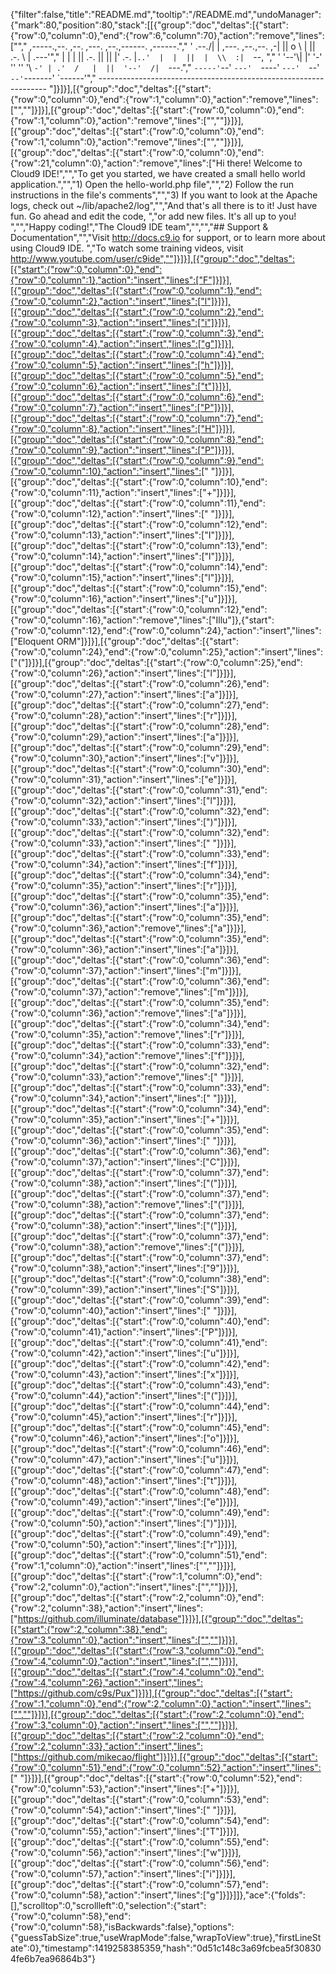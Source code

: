 {"filter":false,"title":"README.md","tooltip":"/README.md","undoManager":{"mark":80,"position":80,"stack":[[{"group":"doc","deltas":[{"start":{"row":0,"column":0},"end":{"row":6,"column":70},"action":"remove","lines":["","     ,-----.,--.                  ,--. ,---.   ,--.,------.  ,------.","    '  .--./|  | ,---. ,--.,--. ,-|  || o   \\  |  ||  .-.  \\ |  .---'","    |  |    |  || .-. ||  ||  |' .-. |`..'  |  |  ||  |  \\  :|  `--, ","    '  '--'\\|  |' '-' ''  ''  '\\ `-' | .'  /   |  ||  '--'  /|  `---.","     `-----'`--' `---'  `----'  `---'  `--'    `--'`-------' `------'","    ----------------------------------------------------------------- "]}]}],[{"group":"doc","deltas":[{"start":{"row":0,"column":0},"end":{"row":1,"column":0},"action":"remove","lines":["",""]}]}],[{"group":"doc","deltas":[{"start":{"row":0,"column":0},"end":{"row":1,"column":0},"action":"remove","lines":["",""]}]}],[{"group":"doc","deltas":[{"start":{"row":0,"column":0},"end":{"row":1,"column":0},"action":"remove","lines":["",""]}]}],[{"group":"doc","deltas":[{"start":{"row":0,"column":0},"end":{"row":21,"column":0},"action":"remove","lines":["Hi there! Welcome to Cloud9 IDE!","","To get you started, we have created a small hello world application.","","1) Open the hello-world.php file","","2) Follow the run instructions in the file's comments","","3) If you want to look at the Apache logs, check out ~/lib/apache2/log","","And that's all there is to it! Just have fun. Go ahead and edit the code, ","or add new files. It's all up to you! ","","Happy coding!","The Cloud9 IDE team","","","## Support & Documentation","","Visit http://docs.c9.io for support, or to learn more about using Cloud9 IDE. ","To watch some training videos, visit http://www.youtube.com/user/c9ide",""]}]}],[{"group":"doc","deltas":[{"start":{"row":0,"column":0},"end":{"row":0,"column":1},"action":"insert","lines":["F"]}]}],[{"group":"doc","deltas":[{"start":{"row":0,"column":1},"end":{"row":0,"column":2},"action":"insert","lines":["l"]}]}],[{"group":"doc","deltas":[{"start":{"row":0,"column":2},"end":{"row":0,"column":3},"action":"insert","lines":["i"]}]}],[{"group":"doc","deltas":[{"start":{"row":0,"column":3},"end":{"row":0,"column":4},"action":"insert","lines":["g"]}]}],[{"group":"doc","deltas":[{"start":{"row":0,"column":4},"end":{"row":0,"column":5},"action":"insert","lines":["h"]}]}],[{"group":"doc","deltas":[{"start":{"row":0,"column":5},"end":{"row":0,"column":6},"action":"insert","lines":["t"]}]}],[{"group":"doc","deltas":[{"start":{"row":0,"column":6},"end":{"row":0,"column":7},"action":"insert","lines":["P"]}]}],[{"group":"doc","deltas":[{"start":{"row":0,"column":7},"end":{"row":0,"column":8},"action":"insert","lines":["H"]}]}],[{"group":"doc","deltas":[{"start":{"row":0,"column":8},"end":{"row":0,"column":9},"action":"insert","lines":["P"]}]}],[{"group":"doc","deltas":[{"start":{"row":0,"column":9},"end":{"row":0,"column":10},"action":"insert","lines":[" "]}]}],[{"group":"doc","deltas":[{"start":{"row":0,"column":10},"end":{"row":0,"column":11},"action":"insert","lines":["+"]}]}],[{"group":"doc","deltas":[{"start":{"row":0,"column":11},"end":{"row":0,"column":12},"action":"insert","lines":[" "]}]}],[{"group":"doc","deltas":[{"start":{"row":0,"column":12},"end":{"row":0,"column":13},"action":"insert","lines":["I"]}]}],[{"group":"doc","deltas":[{"start":{"row":0,"column":13},"end":{"row":0,"column":14},"action":"insert","lines":["l"]}]}],[{"group":"doc","deltas":[{"start":{"row":0,"column":14},"end":{"row":0,"column":15},"action":"insert","lines":["l"]}]}],[{"group":"doc","deltas":[{"start":{"row":0,"column":15},"end":{"row":0,"column":16},"action":"insert","lines":["u"]}]}],[{"group":"doc","deltas":[{"start":{"row":0,"column":12},"end":{"row":0,"column":16},"action":"remove","lines":["Illu"]},{"start":{"row":0,"column":12},"end":{"row":0,"column":24},"action":"insert","lines":["Eloquent ORM"]}]}],[{"group":"doc","deltas":[{"start":{"row":0,"column":24},"end":{"row":0,"column":25},"action":"insert","lines":["("]}]}],[{"group":"doc","deltas":[{"start":{"row":0,"column":25},"end":{"row":0,"column":26},"action":"insert","lines":["l"]}]}],[{"group":"doc","deltas":[{"start":{"row":0,"column":26},"end":{"row":0,"column":27},"action":"insert","lines":["a"]}]}],[{"group":"doc","deltas":[{"start":{"row":0,"column":27},"end":{"row":0,"column":28},"action":"insert","lines":["r"]}]}],[{"group":"doc","deltas":[{"start":{"row":0,"column":28},"end":{"row":0,"column":29},"action":"insert","lines":["a"]}]}],[{"group":"doc","deltas":[{"start":{"row":0,"column":29},"end":{"row":0,"column":30},"action":"insert","lines":["v"]}]}],[{"group":"doc","deltas":[{"start":{"row":0,"column":30},"end":{"row":0,"column":31},"action":"insert","lines":["e"]}]}],[{"group":"doc","deltas":[{"start":{"row":0,"column":31},"end":{"row":0,"column":32},"action":"insert","lines":["l"]}]}],[{"group":"doc","deltas":[{"start":{"row":0,"column":32},"end":{"row":0,"column":33},"action":"insert","lines":[")"]}]}],[{"group":"doc","deltas":[{"start":{"row":0,"column":32},"end":{"row":0,"column":33},"action":"insert","lines":[" "]}]}],[{"group":"doc","deltas":[{"start":{"row":0,"column":33},"end":{"row":0,"column":34},"action":"insert","lines":["f"]}]}],[{"group":"doc","deltas":[{"start":{"row":0,"column":34},"end":{"row":0,"column":35},"action":"insert","lines":["r"]}]}],[{"group":"doc","deltas":[{"start":{"row":0,"column":35},"end":{"row":0,"column":36},"action":"insert","lines":["a"]}]}],[{"group":"doc","deltas":[{"start":{"row":0,"column":35},"end":{"row":0,"column":36},"action":"remove","lines":["a"]}]}],[{"group":"doc","deltas":[{"start":{"row":0,"column":35},"end":{"row":0,"column":36},"action":"insert","lines":["a"]}]}],[{"group":"doc","deltas":[{"start":{"row":0,"column":36},"end":{"row":0,"column":37},"action":"insert","lines":["m"]}]}],[{"group":"doc","deltas":[{"start":{"row":0,"column":36},"end":{"row":0,"column":37},"action":"remove","lines":["m"]}]}],[{"group":"doc","deltas":[{"start":{"row":0,"column":35},"end":{"row":0,"column":36},"action":"remove","lines":["a"]}]}],[{"group":"doc","deltas":[{"start":{"row":0,"column":34},"end":{"row":0,"column":35},"action":"remove","lines":["r"]}]}],[{"group":"doc","deltas":[{"start":{"row":0,"column":33},"end":{"row":0,"column":34},"action":"remove","lines":["f"]}]}],[{"group":"doc","deltas":[{"start":{"row":0,"column":32},"end":{"row":0,"column":33},"action":"remove","lines":[" "]}]}],[{"group":"doc","deltas":[{"start":{"row":0,"column":33},"end":{"row":0,"column":34},"action":"insert","lines":[" "]}]}],[{"group":"doc","deltas":[{"start":{"row":0,"column":34},"end":{"row":0,"column":35},"action":"insert","lines":["+"]}]}],[{"group":"doc","deltas":[{"start":{"row":0,"column":35},"end":{"row":0,"column":36},"action":"insert","lines":[" "]}]}],[{"group":"doc","deltas":[{"start":{"row":0,"column":36},"end":{"row":0,"column":37},"action":"insert","lines":["C"]}]}],[{"group":"doc","deltas":[{"start":{"row":0,"column":37},"end":{"row":0,"column":38},"action":"insert","lines":["("]}]}],[{"group":"doc","deltas":[{"start":{"row":0,"column":37},"end":{"row":0,"column":38},"action":"remove","lines":["("]}]}],[{"group":"doc","deltas":[{"start":{"row":0,"column":37},"end":{"row":0,"column":38},"action":"insert","lines":["("]}]}],[{"group":"doc","deltas":[{"start":{"row":0,"column":37},"end":{"row":0,"column":38},"action":"remove","lines":["("]}]}],[{"group":"doc","deltas":[{"start":{"row":0,"column":37},"end":{"row":0,"column":38},"action":"insert","lines":["9"]}]}],[{"group":"doc","deltas":[{"start":{"row":0,"column":38},"end":{"row":0,"column":39},"action":"insert","lines":["S"]}]}],[{"group":"doc","deltas":[{"start":{"row":0,"column":39},"end":{"row":0,"column":40},"action":"insert","lines":[" "]}]}],[{"group":"doc","deltas":[{"start":{"row":0,"column":40},"end":{"row":0,"column":41},"action":"insert","lines":["P"]}]}],[{"group":"doc","deltas":[{"start":{"row":0,"column":41},"end":{"row":0,"column":42},"action":"insert","lines":["u"]}]}],[{"group":"doc","deltas":[{"start":{"row":0,"column":42},"end":{"row":0,"column":43},"action":"insert","lines":["x"]}]}],[{"group":"doc","deltas":[{"start":{"row":0,"column":43},"end":{"row":0,"column":44},"action":"insert","lines":["("]}]}],[{"group":"doc","deltas":[{"start":{"row":0,"column":44},"end":{"row":0,"column":45},"action":"insert","lines":["r"]}]}],[{"group":"doc","deltas":[{"start":{"row":0,"column":45},"end":{"row":0,"column":46},"action":"insert","lines":["o"]}]}],[{"group":"doc","deltas":[{"start":{"row":0,"column":46},"end":{"row":0,"column":47},"action":"insert","lines":["u"]}]}],[{"group":"doc","deltas":[{"start":{"row":0,"column":47},"end":{"row":0,"column":48},"action":"insert","lines":["t"]}]}],[{"group":"doc","deltas":[{"start":{"row":0,"column":48},"end":{"row":0,"column":49},"action":"insert","lines":["e"]}]}],[{"group":"doc","deltas":[{"start":{"row":0,"column":49},"end":{"row":0,"column":50},"action":"insert","lines":[")"]}]}],[{"group":"doc","deltas":[{"start":{"row":0,"column":49},"end":{"row":0,"column":50},"action":"insert","lines":["r"]}]}],[{"group":"doc","deltas":[{"start":{"row":0,"column":51},"end":{"row":1,"column":0},"action":"insert","lines":["",""]}]}],[{"group":"doc","deltas":[{"start":{"row":1,"column":0},"end":{"row":2,"column":0},"action":"insert","lines":["",""]}]}],[{"group":"doc","deltas":[{"start":{"row":2,"column":0},"end":{"row":2,"column":38},"action":"insert","lines":["https://github.com/illuminate/database"]}]}],[{"group":"doc","deltas":[{"start":{"row":2,"column":38},"end":{"row":3,"column":0},"action":"insert","lines":["",""]}]}],[{"group":"doc","deltas":[{"start":{"row":3,"column":0},"end":{"row":4,"column":0},"action":"insert","lines":["",""]}]}],[{"group":"doc","deltas":[{"start":{"row":4,"column":0},"end":{"row":4,"column":26},"action":"insert","lines":["https://github.com/c9s/Pux"]}]}],[{"group":"doc","deltas":[{"start":{"row":1,"column":0},"end":{"row":2,"column":0},"action":"insert","lines":["",""]}]}],[{"group":"doc","deltas":[{"start":{"row":2,"column":0},"end":{"row":3,"column":0},"action":"insert","lines":["",""]}]}],[{"group":"doc","deltas":[{"start":{"row":2,"column":0},"end":{"row":2,"column":33},"action":"insert","lines":["https://github.com/mikecao/flight"]}]}],[{"group":"doc","deltas":[{"start":{"row":0,"column":51},"end":{"row":0,"column":52},"action":"insert","lines":[" "]}]}],[{"group":"doc","deltas":[{"start":{"row":0,"column":52},"end":{"row":0,"column":53},"action":"insert","lines":["+"]}]}],[{"group":"doc","deltas":[{"start":{"row":0,"column":53},"end":{"row":0,"column":54},"action":"insert","lines":[" "]}]}],[{"group":"doc","deltas":[{"start":{"row":0,"column":54},"end":{"row":0,"column":55},"action":"insert","lines":["T"]}]}],[{"group":"doc","deltas":[{"start":{"row":0,"column":55},"end":{"row":0,"column":56},"action":"insert","lines":["w"]}]}],[{"group":"doc","deltas":[{"start":{"row":0,"column":56},"end":{"row":0,"column":57},"action":"insert","lines":["i"]}]}],[{"group":"doc","deltas":[{"start":{"row":0,"column":57},"end":{"row":0,"column":58},"action":"insert","lines":["g"]}]}]]},"ace":{"folds":[],"scrolltop":0,"scrollleft":0,"selection":{"start":{"row":0,"column":58},"end":{"row":0,"column":58},"isBackwards":false},"options":{"guessTabSize":true,"useWrapMode":false,"wrapToView":true},"firstLineState":0},"timestamp":1419258385359,"hash":"0d51c148c3a69fcbea5f308304fe6b7ea96864b3"}